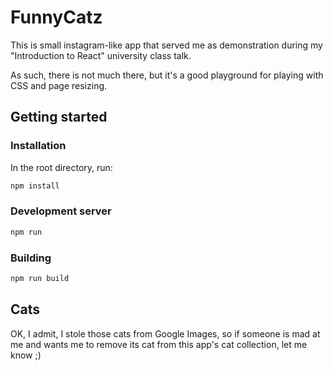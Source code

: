 # FunnyCatz

This is small instagram-like app that served me as
demonstration during my "Introduction to React" university
class talk.

As such, there is not much there, but it's a good playground
for playing with CSS and page resizing.

## Getting started

### Installation

In the root directory, run:

```sh
npm install
```

### Development server

```sh
npm run
```

### Building

```sh
npm run build
```

## Cats

OK, I admit, I stole those cats from Google Images, so if
someone is mad at me and wants me to remove its cat from
this app's cat collection, let me know ;)
